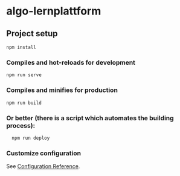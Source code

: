 # algo-lernplattform

## Project setup
```
npm install
```

### Compiles and hot-reloads for development
```
npm run serve
```

### Compiles and minifies for production
```
npm run build
```

### Or better (there is a script which automates the building process):
```
  npm run deploy
```

### Customize configuration
See [Configuration Reference](https://cli.vuejs.org/config/).
